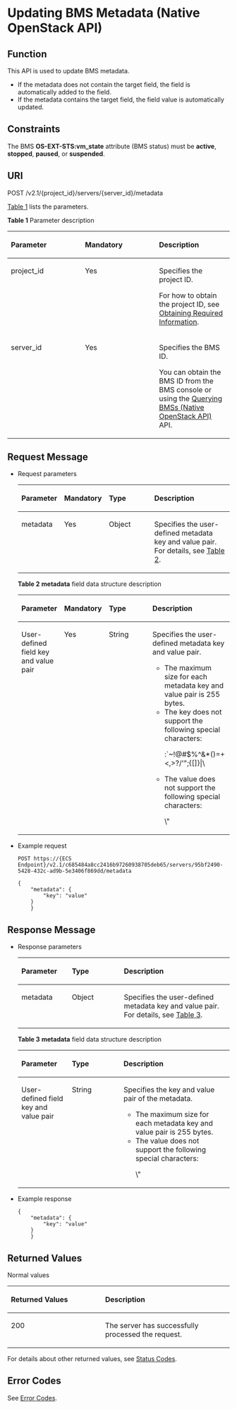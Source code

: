 # Updating BMS Metadata \(Native OpenStack API\)<a name="EN-US_TOPIC_0053158712"></a>

## Function<a name="section61558535185333"></a>

This API is used to update BMS metadata.

-   If the metadata does not contain the target field, the field is automatically added to the field.
-   If the metadata contains the target field, the field value is automatically updated.

## Constraints<a name="section57278039123222"></a>

The BMS  **OS-EXT-STS:vm\_state**  attribute \(BMS status\) must be  **active**,  **stopped**,  **paused**, or  **suspended**.

## URI<a name="section47451206185333"></a>

POST /v2.1/\{project\_id\}/servers/\{server\_id\}/metadata

[Table 1](#table560512381338)  lists the parameters.

**Table  1**  Parameter description

<a name="table560512381338"></a>
<table><thead align="left"><tr id="row960883873311"><th class="cellrowborder" valign="top" width="33.33333333333333%" id="mcps1.2.4.1.1"><p id="p55073076202321"><a name="p55073076202321"></a><a name="p55073076202321"></a>Parameter</p>
</th>
<th class="cellrowborder" valign="top" width="33.33333333333333%" id="mcps1.2.4.1.2"><p id="p4027920716375"><a name="p4027920716375"></a><a name="p4027920716375"></a>Mandatory</p>
</th>
<th class="cellrowborder" valign="top" width="33.33333333333333%" id="mcps1.2.4.1.3"><p id="p19427838185333"><a name="p19427838185333"></a><a name="p19427838185333"></a>Description</p>
</th>
</tr>
</thead>
<tbody><tr id="row96081838143310"><td class="cellrowborder" valign="top" width="33.33333333333333%" headers="mcps1.2.4.1.1 "><p id="p26317623185333"><a name="p26317623185333"></a><a name="p26317623185333"></a>project_id</p>
</td>
<td class="cellrowborder" valign="top" width="33.33333333333333%" headers="mcps1.2.4.1.2 "><p id="p51352688185333"><a name="p51352688185333"></a><a name="p51352688185333"></a>Yes</p>
</td>
<td class="cellrowborder" valign="top" width="33.33333333333333%" headers="mcps1.2.4.1.3 "><p id="p65927025185333"><a name="p65927025185333"></a><a name="p65927025185333"></a>Specifies the project ID.</p>
<p id="p9141450142010"><a name="p9141450142010"></a><a name="p9141450142010"></a>For how to obtain the project ID, see <a href="https://docs.otc.t-systems.com/en-us/api/apiug/apig-en-api-180328009.html" target="_blank" rel="noopener noreferrer">Obtaining Required Information</a>.</p>
</td>
</tr>
<tr id="row86081438153310"><td class="cellrowborder" valign="top" width="33.33333333333333%" headers="mcps1.2.4.1.1 "><p id="p10854909185333"><a name="p10854909185333"></a><a name="p10854909185333"></a>server_id</p>
</td>
<td class="cellrowborder" valign="top" width="33.33333333333333%" headers="mcps1.2.4.1.2 "><p id="p6832475185333"><a name="p6832475185333"></a><a name="p6832475185333"></a>Yes</p>
</td>
<td class="cellrowborder" valign="top" width="33.33333333333333%" headers="mcps1.2.4.1.3 "><p id="p16559613185333"><a name="p16559613185333"></a><a name="p16559613185333"></a>Specifies the <span id="text574164961818"><a name="text574164961818"></a><a name="text574164961818"></a>BMS</span><span id="text1374134981810"><a name="text1374134981810"></a><a name="text1374134981810"></a></span> ID.</p>
<p id="p29791113277"><a name="p29791113277"></a><a name="p29791113277"></a>You can obtain the BMS ID from the <span id="en-us_topic_0113746489_text013014803615"><a name="en-us_topic_0113746489_text013014803615"></a><a name="en-us_topic_0113746489_text013014803615"></a>BMS</span><span id="en-us_topic_0113746489_text10131448133612"><a name="en-us_topic_0113746489_text10131448133612"></a><a name="en-us_topic_0113746489_text10131448133612"></a></span> console or using the <a href="querying-bmss-(native-openstack-api).md">Querying BMSs (Native OpenStack API)</a> API.</p>
</td>
</tr>
</tbody>
</table>

## Request Message<a name="section14818796185333"></a>

-   Request parameters

    <a name="table52485804185333"></a>
    <table><thead align="left"><tr id="row22430249185333"><th class="cellrowborder" valign="top" width="17.2%" id="mcps1.1.5.1.1"><p id="p59978491115233"><a name="p59978491115233"></a><a name="p59978491115233"></a>Parameter</p>
    </th>
    <th class="cellrowborder" valign="top" width="17.95%" id="mcps1.1.5.1.2"><p id="p101184475910"><a name="p101184475910"></a><a name="p101184475910"></a>Mandatory</p>
    </th>
    <th class="cellrowborder" valign="top" width="23.59%" id="mcps1.1.5.1.3"><p id="p26419641115233"><a name="p26419641115233"></a><a name="p26419641115233"></a>Type</p>
    </th>
    <th class="cellrowborder" valign="top" width="41.260000000000005%" id="mcps1.1.5.1.4"><p id="p64181866115233"><a name="p64181866115233"></a><a name="p64181866115233"></a>Description</p>
    </th>
    </tr>
    </thead>
    <tbody><tr id="row27794510185333"><td class="cellrowborder" valign="top" width="17.2%" headers="mcps1.1.5.1.1 "><p id="p36762838185333"><a name="p36762838185333"></a><a name="p36762838185333"></a>metadata</p>
    </td>
    <td class="cellrowborder" valign="top" width="17.95%" headers="mcps1.1.5.1.2 "><p id="p59522419181648"><a name="p59522419181648"></a><a name="p59522419181648"></a>Yes</p>
    </td>
    <td class="cellrowborder" valign="top" width="23.59%" headers="mcps1.1.5.1.3 "><p id="p11727220185333"><a name="p11727220185333"></a><a name="p11727220185333"></a>Object</p>
    </td>
    <td class="cellrowborder" valign="top" width="41.260000000000005%" headers="mcps1.1.5.1.4 "><p id="p26317995185333"><a name="p26317995185333"></a><a name="p26317995185333"></a>Specifies the user-defined metadata key and value pair. For details, see <a href="#table59792218185333">Table 2</a>.</p>
    </td>
    </tr>
    </tbody>
    </table>

    **Table  2** **metadata**  field data structure description

    <a name="table59792218185333"></a>
    <table><thead align="left"><tr id="row39910345185333"><th class="cellrowborder" valign="top" width="17.531753175317533%" id="mcps1.2.5.1.1"><p id="p0999194316596"><a name="p0999194316596"></a><a name="p0999194316596"></a>Parameter</p>
    </th>
    <th class="cellrowborder" valign="top" width="17.341734173417343%" id="mcps1.2.5.1.2"><p id="p1320161017416"><a name="p1320161017416"></a><a name="p1320161017416"></a>Mandatory</p>
    </th>
    <th class="cellrowborder" valign="top" width="23.912391239123913%" id="mcps1.2.5.1.3"><p id="p150244165912"><a name="p150244165912"></a><a name="p150244165912"></a>Type</p>
    </th>
    <th class="cellrowborder" valign="top" width="41.21412141214121%" id="mcps1.2.5.1.4"><p id="p17344419599"><a name="p17344419599"></a><a name="p17344419599"></a>Description</p>
    </th>
    </tr>
    </thead>
    <tbody><tr id="row17903267185333"><td class="cellrowborder" valign="top" width="17.531753175317533%" headers="mcps1.2.5.1.1 "><p id="p40878540185333"><a name="p40878540185333"></a><a name="p40878540185333"></a>User-defined field key and value pair</p>
    </td>
    <td class="cellrowborder" valign="top" width="17.341734173417343%" headers="mcps1.2.5.1.2 "><p id="p4201410446"><a name="p4201410446"></a><a name="p4201410446"></a>Yes</p>
    </td>
    <td class="cellrowborder" valign="top" width="23.912391239123913%" headers="mcps1.2.5.1.3 "><p id="p37081126185333"><a name="p37081126185333"></a><a name="p37081126185333"></a>String</p>
    </td>
    <td class="cellrowborder" valign="top" width="41.21412141214121%" headers="mcps1.2.5.1.4 "><p id="p54377834185333"><a name="p54377834185333"></a><a name="p54377834185333"></a>Specifies the user-defined metadata key and value pair.</p>
    <a name="ul12187816141520"></a><a name="ul12187816141520"></a><ul id="ul12187816141520"><li>The maximum size for each metadata key and value pair is 255 bytes.</li><li>The key does not support the following special characters:<p id="p104281244172319"><a name="p104281244172319"></a><a name="p104281244172319"></a>:`~!@#$%^&amp;*()=+&lt;,&gt;?/'";{[]}|\</p>
    </li><li>The value does not support the following special characters:<p id="p15830162842312"><a name="p15830162842312"></a><a name="p15830162842312"></a>\"</p>
    </li></ul>
    </td>
    </tr>
    </tbody>
    </table>


-   Example request

    ```
    POST https://{ECS Endpoint}/v2.1/c685484a8cc2416b97260938705deb65/servers/95bf2490-5428-432c-ad9b-5e3406f869dd/metadata
    ```

    ```
    {
        "metadata": {
            "key": "value"
        }
        }
    ```


## Response Message<a name="section22254218185333"></a>

-   Response parameters

    <a name="table48150236185333"></a>
    <table><thead align="left"><tr id="row64499137185333"><th class="cellrowborder" valign="top" width="23.82238223822382%" id="mcps1.1.4.1.1"><p id="p1697956135910"><a name="p1697956135910"></a><a name="p1697956135910"></a>Parameter</p>
    </th>
    <th class="cellrowborder" valign="top" width="24.562456245624563%" id="mcps1.1.4.1.2"><p id="p598956135910"><a name="p598956135910"></a><a name="p598956135910"></a>Type</p>
    </th>
    <th class="cellrowborder" valign="top" width="51.615161516151616%" id="mcps1.1.4.1.3"><p id="p1610045625911"><a name="p1610045625911"></a><a name="p1610045625911"></a>Description</p>
    </th>
    </tr>
    </thead>
    <tbody><tr id="row51055328185333"><td class="cellrowborder" valign="top" width="23.82238223822382%" headers="mcps1.1.4.1.1 "><p id="p41840919185333"><a name="p41840919185333"></a><a name="p41840919185333"></a>metadata</p>
    </td>
    <td class="cellrowborder" valign="top" width="24.562456245624563%" headers="mcps1.1.4.1.2 "><p id="p33671307185333"><a name="p33671307185333"></a><a name="p33671307185333"></a>Object</p>
    </td>
    <td class="cellrowborder" valign="top" width="51.615161516151616%" headers="mcps1.1.4.1.3 "><p id="p51647808185333"><a name="p51647808185333"></a><a name="p51647808185333"></a>Specifies the user-defined metadata key and value pair. For details, see <a href="#table22722954185333">Table 3</a>.</p>
    </td>
    </tr>
    </tbody>
    </table>

    **Table  3** **metadata**  field data structure description

    <a name="table22722954185333"></a>
    <table><thead align="left"><tr id="row5305371185333"><th class="cellrowborder" valign="top" width="23.82%" id="mcps1.2.4.1.1"><p id="p893525865912"><a name="p893525865912"></a><a name="p893525865912"></a>Parameter</p>
    </th>
    <th class="cellrowborder" valign="top" width="24.43%" id="mcps1.2.4.1.2"><p id="p99361858125912"><a name="p99361858125912"></a><a name="p99361858125912"></a>Type</p>
    </th>
    <th class="cellrowborder" valign="top" width="51.74999999999999%" id="mcps1.2.4.1.3"><p id="p693905855910"><a name="p693905855910"></a><a name="p693905855910"></a>Description</p>
    </th>
    </tr>
    </thead>
    <tbody><tr id="row2696702185333"><td class="cellrowborder" valign="top" width="23.82%" headers="mcps1.2.4.1.1 "><p id="p17106284185333"><a name="p17106284185333"></a><a name="p17106284185333"></a>User-defined field key and value pair</p>
    </td>
    <td class="cellrowborder" valign="top" width="24.43%" headers="mcps1.2.4.1.2 "><p id="p43431730185333"><a name="p43431730185333"></a><a name="p43431730185333"></a>String</p>
    </td>
    <td class="cellrowborder" valign="top" width="51.74999999999999%" headers="mcps1.2.4.1.3 "><p id="p5719410617654"><a name="p5719410617654"></a><a name="p5719410617654"></a>Specifies the key and value pair of the metadata.</p>
    <a name="ul1049861817191"></a><a name="ul1049861817191"></a><ul id="ul1049861817191"><li>The maximum size for each metadata key and value pair is 255 bytes.</li><li>The value does not support the following special characters:<p id="p1821315403243"><a name="p1821315403243"></a><a name="p1821315403243"></a>\"</p>
    </li></ul>
    </td>
    </tr>
    </tbody>
    </table>

-   Example response

    ```
    {
        "metadata": {
            "key": "value"
        }
        }
    ```


## Returned Values<a name="section7610951"></a>

Normal values

<a name="en-us_topic_0106040941_table753804619176"></a>
<table><thead align="left"><tr id="en-us_topic_0106040941_row10735134615172"><th class="cellrowborder" valign="top" width="42.42%" id="mcps1.1.3.1.1"><p id="en-us_topic_0106040941_p19735204616177"><a name="en-us_topic_0106040941_p19735204616177"></a><a name="en-us_topic_0106040941_p19735204616177"></a>Returned Values</p>
</th>
<th class="cellrowborder" valign="top" width="57.58%" id="mcps1.1.3.1.2"><p id="en-us_topic_0106040941_p207355465176"><a name="en-us_topic_0106040941_p207355465176"></a><a name="en-us_topic_0106040941_p207355465176"></a>Description</p>
</th>
</tr>
</thead>
<tbody><tr id="en-us_topic_0106040941_row1473514621713"><td class="cellrowborder" valign="top" width="42.42%" headers="mcps1.1.3.1.1 "><p id="en-us_topic_0106040941_p13735144611178"><a name="en-us_topic_0106040941_p13735144611178"></a><a name="en-us_topic_0106040941_p13735144611178"></a>200</p>
</td>
<td class="cellrowborder" valign="top" width="57.58%" headers="mcps1.1.3.1.2 "><p id="en-us_topic_0106040941_p207351246161711"><a name="en-us_topic_0106040941_p207351246161711"></a><a name="en-us_topic_0106040941_p207351246161711"></a>The server has successfully processed the request.</p>
</td>
</tr>
</tbody>
</table>

For details about other returned values, see  [Status Codes](status-codes.md).

## Error Codes<a name="section14752650154917"></a>

See  [Error Codes](error-codes.md).

